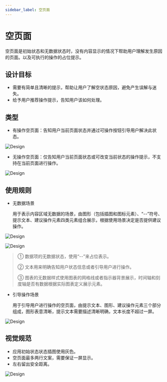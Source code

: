 ```yaml
---
sidebar_label: 空页面
---
```


# 空页面

空页面是初始状态和无数据状态时，没有内容显示的情况下帮助用户理解发生原因的页面。以及可执行的操作的占位提示。

## 设计目标

- 需要有简单且清晰的提示，帮助让用户了解空状态原因，避免产生误解与迷失。
- 给予用户推荐操作提示，告知用户该如何处理。

## 类型

- 有操作空页面：告知用户当前页面状态并通过可操作按钮引导用户解决此状态。

![Design](/img/design/4291dca731bb0fb1a6e19a76379fae49.png)

- 无操作空页面：仅告知用户当前页面状态或可改变当前状态的操作提示，不支持在当前页面进行操作。

![Design](/img/design/020c7720f027795ea068ff7b58218b40.png)

## 使用规则

- 无数据场景

    用于表示内容区域无数据的场景，由图形（包括插图和图标元素）、“--”符号、提示文本、建议操作元素四类元素组合展示，根据使用场景决定是否提供建议操作。

![Design](/img/design/24f0a5799b34ad6d1914fbaeea30c0d7.png)

![Design](/img/design/994ca8c98e98946da5b7b980f65b9142.png)

>① 数据项的无数据状态，使用“--”来占位表示。
>
>② 文本用来明确告知用户状态信息或者引导用户进行操作。
>
>③ 图表的无数据样式使用图表的网格线或者指示器背景展示，时间轴和刻度轴是否有数据根据实际图表定义展示元素。

- 引导操作场景

    用于引导用户进行操作的空页面，由提示文本、图形、建议操作元素三个部分组成，图形表意清晰，提示文本需要描述清晰明确，文本长度不超过一屏。

![Design](/img/design/c1ddb89dc1d4f96cc2827d5d9c8d4572.png)

## 视觉规范

- 应用初始状态状态插图使用灰色。
- 空页面最多两行文案，需要保证一屏显示。
- 左右留出安全距离。

![Design](/img/design/80f2fe752bddb666e878bbb9f3809d7d.png)
